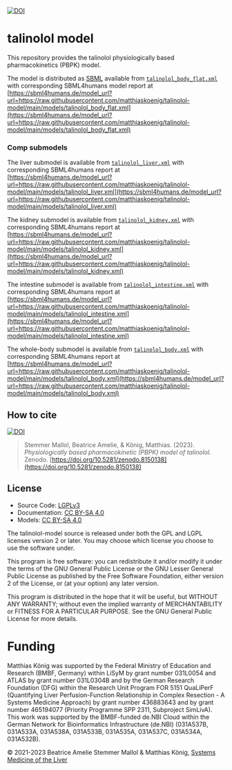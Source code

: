 [![DOI](https://zenodo.org/badge/DOI/10.5281/zenodo.8150138.svg)](https://doi.org/10.5281/zenodo.8150138)

# talinolol model
This repository provides the talinolol physiologically based pharmacokinetics (PBPK) model.

The model is distributed as [SBML](http://sbml.org) available from [`talinolol_body_flat.xml`](./models/talinolol_body_flat.xml) with 
corresponding SBML4humans model report at [https://sbml4humans.de/model_url?url=https://raw.githubusercontent.com/matthiaskoenig/talinolol-model/main/models/talinolol_body_flat.xml](https://sbml4humans.de/model_url?url=https://raw.githubusercontent.com/matthiaskoenig/talinolol-model/main/models/talinolol_body_flat.xml)

### Comp submodels
The liver submodel is available from [`talinolol_liver.xml`](./models/talinolol_liver.xml) with corresponding SBML4humans report at
[https://sbml4humans.de/model_url?url=https://raw.githubusercontent.com/matthiaskoenig/talinolol-model/main/models/talinolol_liver.xml](https://sbml4humans.de/model_url?url=https://raw.githubusercontent.com/matthiaskoenig/talinolol-model/main/models/talinolol_liver.xml)

The kidney submodel is available from [`talinolol_kidney.xml`](./models/talinolol_kidney.xml) with corresponding SBML4humans report at
[https://sbml4humans.de/model_url?url=https://raw.githubusercontent.com/matthiaskoenig/talinolol-model/main/models/talinolol_kidney.xml](https://sbml4humans.de/model_url?url=https://raw.githubusercontent.com/matthiaskoenig/talinolol-model/main/models/talinolol_kidney.xml)

The intestine submodel is available from [`talinolol_intestine.xml`](./models/talinolol_intestine.xml) with corresponding SBML4humans report at
[https://sbml4humans.de/model_url?url=https://raw.githubusercontent.com/matthiaskoenig/talinolol-model/main/models/talinolol_intestine.xml](https://sbml4humans.de/model_url?url=https://raw.githubusercontent.com/matthiaskoenig/talinolol-model/main/models/talinolol_intestine.xml)

The whole-body submodel is available from [`talinolol_body.xml`](./models/talinolol_body.xml) with corresponding SBML4humans report at
[https://sbml4humans.de/model_url?url=https://raw.githubusercontent.com/matthiaskoenig/talinolol-model/main/models/talinolol_body.xml](https://sbml4humans.de/model_url?url=https://raw.githubusercontent.com/matthiaskoenig/talinolol-model/main/models/talinolol_body.xml)

## How to cite
[![DOI](https://zenodo.org/badge/DOI/10.5281/zenodo.8150138.svg)](https://doi.org/10.5281/zenodo.8150138)

> Stemmer Mallol, Beatrice Amelie, & König, Matthias. (2023). 
> *Physiologically based pharmacokinetic (PBPK) model of talinolol.*   
> Zenodo. [https://doi.org/10.5281/zenodo.8150138](https://doi.org/10.5281/zenodo.8150138)

## License

* Source Code: [LGPLv3](http://opensource.org/licenses/LGPL-3.0)
* Documentation: [CC BY-SA 4.0](http://creativecommons.org/licenses/by-sa/4.0/)
* Models: [CC BY-SA 4.0](http://creativecommons.org/licenses/by-sa/4.0/)

The talinolol-model source is released under both the GPL and LGPL licenses version 2 or
later. You may choose which license you choose to use the software under.

This program is free software: you can redistribute it and/or modify it under
the terms of the GNU General Public License or the GNU Lesser General Public
License as published by the Free Software Foundation, either version 2 of the
License, or (at your option) any later version.

This program is distributed in the hope that it will be useful, but WITHOUT ANY
WARRANTY; without even the implied warranty of MERCHANTABILITY or FITNESS FOR A
PARTICULAR PURPOSE. See the GNU General Public License for more details.

Funding
=======
Matthias König was supported by the Federal Ministry of Education and Research (BMBF, Germany) within LiSyM by grant number 031L0054 and ATLAS by grant number 031L0304B and by the German Research Foundation (DFG) within the Research Unit Program FOR 5151 QuaLiPerF (Quantifying Liver Perfusion-Function Relationship in Complex Resection - A Systems Medicine Approach) by grant number 436883643 and by grant number 465194077 (Priority Programme SPP 2311, Subproject SimLivA). This work was supported by the BMBF-funded de.NBI Cloud within the German Network for Bioinformatics Infrastructure (de.NBI) (031A537B, 031A533A, 031A538A, 031A533B, 031A535A, 031A537C, 031A534A, 031A532B). 

© 2021-2023 Beatrice Amelie Stemmer Mallol & Matthias König, [Systems Medicine of the Liver](https://livermetabolism.com)
